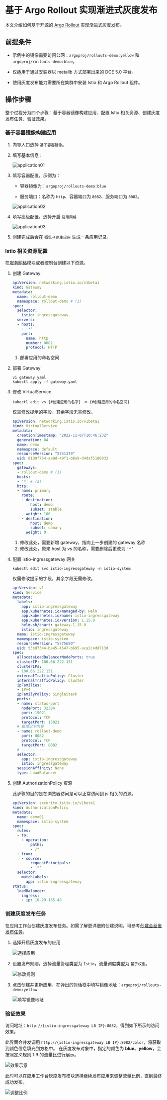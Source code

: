# 基于 Argo Rollout 实现渐进式灰度发布

本文介绍如何基于开源的 [Argo Rollout](https://argoproj.github.io/argo-rollouts/) 实现渐进式灰度发布。

## 前提条件

- 示例中的镜像需要访问公网：`argoproj/rollouts-demo:yellow` 和 `argoproj/rollouts-demo:blue`。

- 仅适用于通过安装器以 metallb 方式部署出来的 DCE 5.0 平台。

- 使用灰度发布能力需要所在集群中安装 Istio 和 Argo Rollout 组件。

## 操作步骤

整个过程分为四个步骤：基于容器镜像构建应用、配置 Istio 相关资源、创建灰度发布任务、验证效果。

### 基于容器镜像构建应用

1. 向导入口选择 `基于容器镜像`。

2. 填写基本信息：

    ![application01](../images/application01.png)

3. 填写容器配置，示例为：

    - 容器镜像为：`argoproj/rollouts-demo:blue`

    - 服务端口：名称为 `http`、容器端口为 `8082`、服务端口为 `8082`。

    ![application02](../images/application02.png)

4. 填写高级配置，选择开启 `启用网格`

    ![application03](../images/application03app.png)

5. 创建完成后会在 `概览`->`原生应用` 生成一条应用记录。

### Istio 相关资源配置

在[服务网格](../../mspider/intro/index.md)模块或者控制台创建以下资源。

1. 创建 Gateway

    ```yaml title="gateway.yaml"
    apiVersion: networking.istio.io/v1beta1
    kind: Gateway
    metadata:
      name: rollout-demo
      namespace: rollout-demo # (1)
    spec:
      selector:
        istio: ingressgateway
      servers:
      - hosts:
        - '*'
        port:
          name: http
          number: 8082
          protocol: HTTP
    ```

    1. 部署应用的命名空间

2. 部署 Gateway

    ```shell
    vi gateway.yaml
    kubectl apply -f gateway.yaml
    ```

3. 修改 VirtualService

    ```shell
    kubectl edit vs {#创建应用的名字} -n {#创建应用的命名空间}
    ```

    仅需修改提示的字段，其余字段无需修改。

    ```yaml
    apiVersion: networking.istio.io/v1beta1
    kind: VirtualService
    metadata:
      creationTimestamp: "2022-11-07T10:46:23Z"
      generation: 84
      name: demo
      namespace: default
      resourceVersion: "5741370"
      uid: 8109f754-aa9d-49f1-b8a9-d4daf5108032
    spec:
      gateways:
      - rollout-demo # (1)
      hosts:
      - '*' # (2)
      http:
      - name: primary
        route:
        - destination:
            host: demo
            subset: stable
          weight: 100
        - destination:
            host: demo
            subset: canary
          weight: 0
    ```

    1. 修改此处，需要新增 gateway，指向上一步创建的 gateway 名称
    2. 修改此处，原来 host 为 vs 的名称，需要删除后更改为 `‘*’`

4. 配置 istio-ingressgateway 网关

    ```shell
    kubectl edit svc istio-ingressgateway -n istio-system
    ```

    仅需修改提示的字段，其余字段无需修改。

    ```yaml
    apiVersion: v1
    kind: Service
    metadata:
      labels:
        app: istio-ingressgateway
        app.kubernetes.io/managed-by: Helm
        app.kubernetes.io/name: istio-ingressgateway
        app.kubernetes.io/version: 1.15.0
        helm.sh/chart: gateway-1.15.0
        istio: ingressgateway
      name: istio-ingressgateway
      namespace: istio-system
      resourceVersion: "5775680"
      uid: 53bd7344-ba45-4547-b695-aca2c4dd713d
    spec:
      allocateLoadBalancerNodePorts: true
      clusterIP: 100.66.222.131
      clusterIPs:
      - 100.66.222.131
      externalTrafficPolicy: Cluster
      internalTrafficPolicy: Cluster
      ipFamilies:
      - IPv4
      ipFamilyPolicy: SingleStack
      ports:
      - name: status-port
        nodePort: 32384
        port: 15021
        protocol: TCP
        targetPort: 15021
      # 新增以下内容
      - name: rollout-demo
        port: 8082
        protocol: TCP
        targetPort: 8082
      # --------------
      selector:
        app: istio-ingressgateway
        istio: ingressgateway
      sessionAffinity: None
      type: LoadBalancer
    ```

5. 创建 AuthorizationPolicy 资源

    此步骤的目的是在浏览器访问是可以正常访问到 js 相关的资源。

    ```yaml
    apiVersion: security.istio.io/v1beta1
    kind: AuthorizationPolicy
    metadata:
      name: demo01
      namespace: istio-system
    spec:
      rules:
      - to:
        - operation:
            paths:
            - /*
      - from:
        - source:
            requestPrincipals:
            - '*'
      selector:
        matchLabels:
          app: istio-ingressgateway
    status:
      loadBalancer:
        ingress:
        - ip: 10.29.135.48
    ```

### 创建灰度发布任务

在应用工作台创建灰度发布任务。如需了解更详细的创建说明，可参考[创建金丝雀发布任务](../user-guide/release/canary.md)。

1. 选择开启灰度发布的应用

    ![选择应用](../images/application04.png)

2. 设置发布规则，选择流量管理类型为 `Istio`，流量调度类型为 `基于权重`。

    ![修改规则](../images/application05.png)

3. 点击创建并更新应用，在弹出的对话框中填写镜像地址：`argoproj/rollouts-demo:yellow`

    ![填写镜像地址](https://docs.daocloud.io/daocloud-docs-images/docs/amamba/images/argorollout05.png)

### 验证效果

访问地址：`http://{istio-ingressgateway LB IP}:8082`，得到如下所示的访问效果。

此界面会并发调用 `http://{istio-ingressgateway LB IP}:8082/color`，将获取到颜色信息填充到方格中。
在灰度发布对象中，指定的颜色为 **blue、yellow**，会按照定义规则 1:9 的流量比进行展示。

![效果示意](https://docs.daocloud.io/daocloud-docs-images/docs/amamba/images/argorollout06.png)

此时可以在应用工作台灰度发布模块选择继续发布应用来调整流量比例，直到最终成功发布。

![调整比例](https://docs.daocloud.io/daocloud-docs-images/docs/amamba/images/argorollout07.png)
